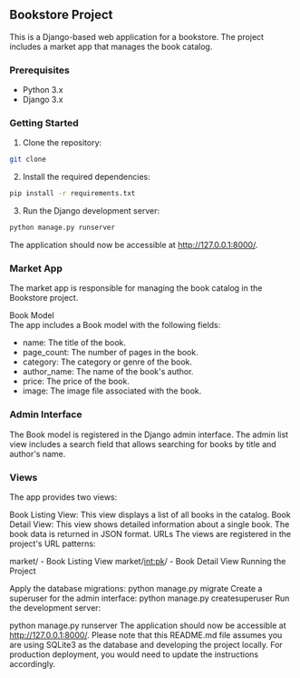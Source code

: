 ## Bookstore Project
This is a Django-based web application for a bookstore. The project includes a market app that manages the book catalog.

### Prerequisites
- Python 3.x
- Django 3.x


### Getting Started
1. Clone the repository:
```bash
git clone 
```
2. Install the required dependencies:
```bash
pip install -r requirements.txt
```
3. Run the Django development server:
```bash
python manage.py runserver
```
The application should now be accessible at http://127.0.0.1:8000/.

### Market App
The market app is responsible for managing the book catalog in the Bookstore project.

Book Model   
The app includes a Book model with the following fields:

- name: The title of the book.
- page_count: The number of pages in the book.
- category: The category or genre of the book.
- author_name: The name of the book's author.
- price: The price of the book.
- image: The image file associated with the book.

### Admin Interface
The Book model is registered in the Django admin interface. The admin list view includes a search field that allows 
searching for books by title and author's name.

### Views
The app provides two views:

Book Listing View: This view displays a list of all books in the catalog.
Book Detail View: This view shows detailed information about a single book. The book data is returned in JSON format.
URLs
The views are registered in the project's URL patterns:

market/ - Book Listing View
market/<int:pk>/ - Book Detail View
Running the Project

Apply the database migrations:
python manage.py migrate
Create a superuser for the admin interface:
python manage.py createsuperuser
Run the development server:

python manage.py runserver
The application should now be accessible at http://127.0.0.1:8000/.
Please note that this README.md file assumes you are using SQLite3 as the database and developing the project locally. For production deployment, you would need to update the instructions accordingly.